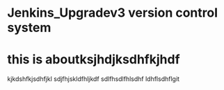 # Jenkins_Upgradev3 version control system
# this is aboutksjhdjksdhfkjhdf
kjkdshfkjsdhfjkl
sdjfhjskldfhljkdf
sdlfhsdlfhlsdhf
ldhflsdhflgit  

